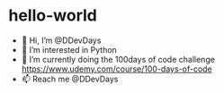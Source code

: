 # hello-world
- 👋 Hi, I’m @DDevDays
- 👀 I’m interested in Python
- 🌱 I’m currently doing the 100days of code challenge https://www.udemy.com/course/100-days-of-code
- 📫 Reach me @DDevDays
